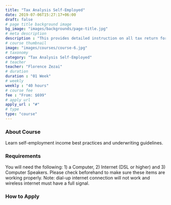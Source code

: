 ```yaml
---
title: "Tax Analysis Self-Employed"
date: 2019-07-06T15:27:17+06:00
draft: false
# page title background image
bg_image: "images/backgrounds/page-title.jpg"
# meta description
description : "This provides detailed instruction on all tax return forms and schedules, the required income calculation formulas, and completion of the Fannie Mae Cash Flow Analysis Form 1084."
# course thumbnail
image: "images/courses/course-6.jpg"
# taxonomy
category: "Tax Analysis Self-Employed"
# teacher
teacher: "Florence Zezai"
# duration
duration : "01 Week"
# weekly
weekly : "40 hours"
# course fee
fee : "From: $699"
# apply url
apply_url : "#"
# type
type: "course"
---
```



### About Course

Learn self-employment income best practices and underwriting guidelines.</p>

### Requirements



You will need the following: 1) a Computer, 2) Internet (DSL or higher) and 3) Computer Speakers. Please check beforehand to make sure these items are working properly. Note: dial-up internet connection will not work and wireless internet must have a full signal. 


### How to Apply

